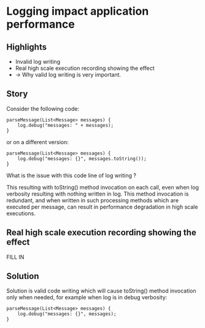 # Logging impact application performance

## Highlights

* Invalid log writing
* Real high scale execution recording showing the effect
* -> Why valid log writing is very important. 

## Story

Consider the following code:

```
parseMessage(List<Message> messages) {
    log.debug("messages: " + messages);
}
```

or on a different version:

```
parseMessage(List<Message> messages) {
    log.debug("messages: {}", messages.toString());
}
```

What is the issue with this code line of log writing ?

This resulting with toString() method invocation on each call, even when log verbosity resulting with nothing written in log. This method invocation is redundant, and when written in such processing methods which are executed per message, can result in performance degradation in high scale executions.

## Real high scale execution recording showing the effect

FILL IN

## Solution

Solution is valid code writing which will cause toString() method invocation only when needed, for example when log is in debug verbosity: 

```
parseMessage(List<Message> messages) {
    log.debug("messages: {}", messages);
}
```

